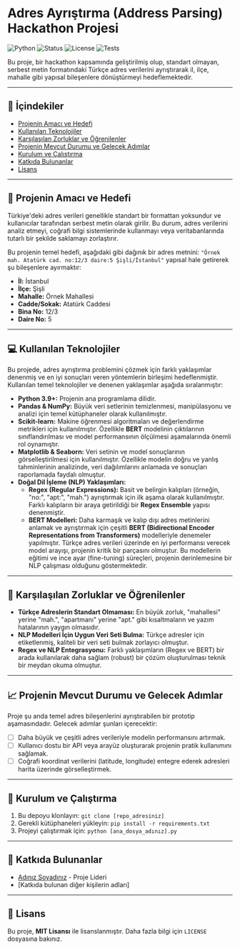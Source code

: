 # Adres Ayrıştırma (Address Parsing) Hackathon Projesi

![Python](https://img.shields.io/badge/Python-3.9%2B-blue.svg)
![Status](https://img.shields.io/badge/Status-Geliştirme%20Aşamasında-yellow.svg)
![License](https://img.shields.io/badge/License-MIT-green.svg)
![Tests](https://img.shields.io/badge/tests-passing-green.svg)

Bu proje, bir hackathon kapsamında geliştirilmiş olup, standart olmayan, serbest metin formatındaki Türkçe adres verilerini ayrıştırarak il, ilçe, mahalle gibi yapısal bileşenlere dönüştürmeyi hedeflemektedir.

---
## 📜 İçindekiler
- [Projenin Amacı ve Hedefi](#-projenin-amacı-ve-hedefi)
- [Kullanılan Teknolojiler](#-kullanılan-teknolojiler)
- [Karşılaşılan Zorluklar ve Öğrenilenler](#-karşılaşılan-zorluklar-ve-öğrenilenler)
- [Projenin Mevcut Durumu ve Gelecek Adımlar](#-projenin-mevcut-durumu-ve-gelecek-adımlar)
- [Kurulum ve Çalıştırma](#-kurulum-ve-çalıştırma)
- [Katkıda Bulunanlar](#-katkıda-bulunanlar)
- [Lisans](#-lisans)

---
## 🎯 Projenin Amacı ve Hedefi

Türkiye'deki adres verileri genellikle standart bir formattan yoksundur ve kullanıcılar tarafından serbest metin olarak girilir. Bu durum, adres verilerini analiz etmeyi, coğrafi bilgi sistemlerinde kullanmayı veya veritabanlarında tutarlı bir şekilde saklamayı zorlaştırır.

Bu projenin temel hedefi, aşağıdaki gibi dağınık bir adres metnini:
`"Örnek mah. Atatürk cad. no:12/3 daire:5 Şişli/İstanbul"`
yapısal hale getirerek şu bileşenlere ayırmaktır:
- **İl:** İstanbul
- **İlçe:** Şişli
- **Mahalle:** Örnek Mahallesi
- **Cadde/Sokak:** Atatürk Caddesi
- **Bina No:** 12/3
- **Daire No:** 5

---
## 💻 Kullanılan Teknolojiler

Bu projede, adres ayrıştırma problemini çözmek için farklı yaklaşımlar denenmiş ve en iyi sonuçları veren yöntemlerin birleşimi hedeflenmiştir. Kullanılan temel teknolojiler ve denenen yaklaşımlar aşağıda sıralanmıştır:

* **Python 3.9+:** Projenin ana programlama dilidir.
* **Pandas & NumPy:** Büyük veri setlerinin temizlenmesi, manipülasyonu ve analizi için temel kütüphaneler olarak kullanılmıştır.
* **Scikit-learn:** Makine öğrenmesi algoritmaları ve değerlendirme metrikleri için kullanılmıştır. Özellikle **BERT** modelinin çıktılarının sınıflandırılması ve model performansının ölçülmesi aşamalarında önemli rol oynamıştır.
* **Matplotlib & Seaborn:** Veri setinin ve model sonuçlarının görselleştirilmesi için kullanılmıştır. Özellikle modelin doğru ve yanlış tahminlerinin analizinde, veri dağılımlarını anlamada ve sonuçları raporlamada faydalı olmuştur.
* **Doğal Dil İşleme (NLP) Yaklaşımları:**
    * **Regex (Regular Expressions):** Basit ve belirgin kalıpları (örneğin, "no:", "apt:", "mah.") ayrıştırmak için ilk aşama olarak kullanılmıştır. Farklı kalıpların bir araya getirildiği bir **Regex Ensemble** yapısı denenmiştir.
    * **BERT Modelleri:** Daha karmaşık ve kalıp dışı adres metinlerini anlamak ve ayrıştırmak için çeşitli **BERT (Bidirectional Encoder Representations from Transformers)** modelleriyle denemeler yapılmıştır. Türkçe adres verileri üzerinde en iyi performansı verecek model arayışı, projenin kritik bir parçasını olmuştur. Bu modellerin eğitimi ve ince ayar (fine-tuning) süreçleri, projenin derinlemesine bir NLP çalışması olduğunu göstermektedir.

---
## 🚧 Karşılaşılan Zorluklar ve Öğrenilenler

* **Türkçe Adreslerin Standart Olmaması:** En büyük zorluk, "mahallesi" yerine "mah.", "apartmanı" yerine "apt." gibi kısaltmaların ve yazım hatalarının yaygın olmasıdır.
* **NLP Modelleri İçin Uygun Veri Seti Bulma:** Türkçe adresler için etiketlenmiş, kaliteli bir veri seti bulmak zorlayıcı olmuştur.
* **Regex ve NLP Entegrasyonu:** Farklı yaklaşımların (Regex ve BERT) bir arada kullanılarak daha sağlam (robust) bir çözüm oluşturulması teknik bir meydan okuma olmuştur.

---
## 📈 Projenin Mevcut Durumu ve Gelecek Adımlar

Proje şu anda temel adres bileşenlerini ayrıştırabilen bir prototip aşamasındadır. Gelecek adımlar şunları içerecektir:
* [ ] Daha büyük ve çeşitli adres verileriyle modelin performansını artırmak.
* [ ] Kullanıcı dostu bir API veya arayüz oluşturarak projenin pratik kullanımını sağlamak.
* [ ] Coğrafi koordinat verilerini (latitude, longitude) entegre ederek adresleri harita üzerinde görselleştirmek.

---
## 🚀 Kurulum ve Çalıştırma

1.  Bu depoyu klonlayın:
    `git clone [repo_adresiniz]`
2.  Gerekli kütüphaneleri yükleyin:
    `pip install -r requirements.txt`
3.  Projeyi çalıştırmak için:
    `python [ana_dosya_adınız].py`

---
## 🤝 Katkıda Bulunanlar

* [Adınız Soyadınız](https://github.com/github_kullanici_adiniz) - Proje Lideri
* [Katkıda bulunan diğer kişilerin adları]

---
## 📜 Lisans

Bu proje, **MIT Lisansı** ile lisanslanmıştır. Daha fazla bilgi için `LICENSE` dosyasına bakınız.
